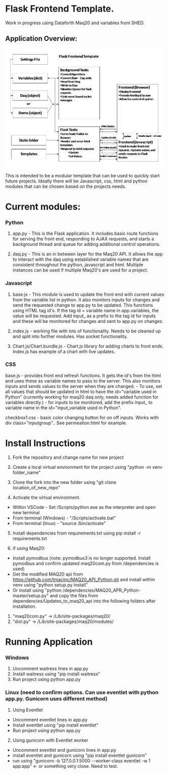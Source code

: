 Flask Frontend Template. 
======
Work in progress using Dataforth Maq20 and variables from SHED.

## Application Overview:

![alt text](/docs/SystemOverview.jpg "System Overview")

This is intended to be a modular template that can be used to quickly start future projects. Ideally there will be Javascript, css, html and python modules that can be chosen based on the projects needs. 

Current modules:
===
### Python
1. app.py - This is the Flask application. It includes basic route functions for serving the front end, responding to AJAX requests, and starts a background thread and queue for adding additional control operations.

2. daq.py - This is an in between layer for the Maq20 API. It allows the app to interact with the daq using established variable names that are consistent throughout the python, javascript and html. Multiple instances can be used if multiple Maq20's are used for a project.
### Javascript
1. base.js - This module is used to update the front end with current values from the variable list in python. It also monitors inputs for changes and send the requested change to app.py to be updated. This functions using HTML tag id's. If the tag id = variable name in app.variables, the value will be requested. Add input_ as a prefix to the tag id for inputs and these will be monitored for changes and sent to app.py on changes.

2. index.js - working file with lots of functionality. Needs to be cleaned up and split into further modules. Has socket functionality.

3. Chart.js/Chart.bundle.js - Chart.js library for adding charts to front ends. Index.js has example of a chart with live updates.
### CSS

base.js - provides front end refresh functions. It gets the id's from the html and uses these as variable names to pass to the server. This also monitors inputs and sends values to the server when they are changed.
        - To use, set all values that should be updated in html to have the id="variable used in Python" (currently working for maq20 daq only, needs added function for variables directly.)
        - for inputs to be monitored, add the prefix input_ to variable name in the id="input_variable used in Python".

checkbox1.css - basic color changing button for on off inputs. Works with div class="inputgroup".. See permeation.html for example.

Install Instructions
===

1. Fork the repository and change name for new project

2. Create a local virtual environment for the project using "python -m venv folder_name"

3. Clone the fork into the new folder using "git clone location_of_new_repo"

4. Activate the virtual environment. 
 * Within VSCode - Set /Scripts/python.exe as the interpreter and open new terminal
 * From terminal (Windows) -  "/Scripts/activate.bat"
 * From terminal (linux) - "source /bin/activate"

5. Install dependencies from requirements.txt using pip install -r requirements.txt

6. if using Maq20:
 * Install pymodbus (note: pymodbus3 is no longer supported. Install pymodbus and confirm updated maq20com.py from /dependencies is used)
 * Get the modified MAQ20 api from https://github.com/tmacinc/MAQ20_API_Python.git and install within venv using "python setup.py install"
 * Or install using "python /dependencies/MAQ20_APR_Python-master/setup.py" and copy the files from dependencies/Updates_to_maq20_api into the following folders after installation.
  1. "maq20com.py" -> /Lib/site-packages/maq20/
  2. "diol.py" -> /Lib/site-packages/maq20/modules/

Running Application
===
### Windows

1. Uncomment waitress lines in app.py
2. Install waitress using "pip install waitress"
3. Run project using python app.py

### Linux (need to confirm options. Can use eventlet with python app.py. Gunicorn uses different method)

1. Using Eventlet
 * Uncomment eventlet lines in app.py
 * Install eventlet using "pip install eventlet"
 * Run project using python app.py

2. Using gunicorn with Eventlet worker
 * Uncomment eventlet and gunicorn lines in app.py
 * install eventlet and gunicorn using "pip install eventlet gunicorn"
 * run using "gunicorn -b 127.0.0.1:5000 --worker-class eventlet -w 1 app:app" <- or something very close. Need to test.